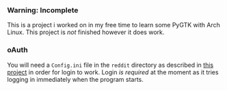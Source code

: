 ### Warning: Incomplete

This is a project i worked on in my free time to learn some PyGTK with Arch Linux. This project is *not* finished however it does work.

### oAuth

You will need a `Config.ini` file in the `reddit` directory as described in [this project]() in order for login to work. Login *is required* at the moment as it tries logging in immediately when the program starts.
